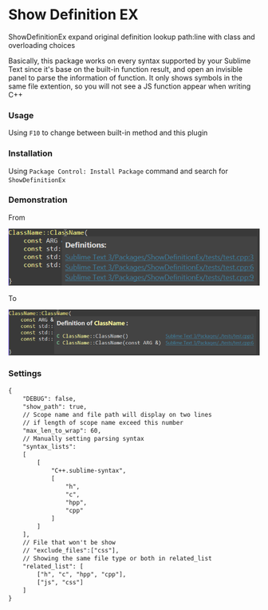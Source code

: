 # Show Definition EX
ShowDefinitionEx expand original definition lookup path:line with class and overloading choices

Basically, this package works on every syntax supported by your Sublime Text since it's base on the built-in function result, and open an invisible panel to parse the information of function.
It only shows symbols in the same file extention, so you will not see a JS function appear when writing C++

### Usage
Using `F10` to change between built-in method and this plugin

### Installation
Using `Package Control: Install Package` command and search for `ShowDefinitionEx`

### Demonstration
From

![definition view](image/ShowDefine.png)

To

![definitionEx view](image/ShowDefineEx.png)

### Settings
	{
		"DEBUG": false,
		"show_path": true,
		// Scope name and file path will display on two lines
		// if length of scope name exceed this number
		"max_len_to_wrap": 60,
		// Manually setting parsing syntax
		"syntax_lists":
		[
			[
				"C++.sublime-syntax",
				[
					"h",
					"c",
					"hpp",
					"cpp"
				]
			]
		],
		// File that won't be show
		// "exclude_files":["css"],
		// Showing the same file type or both in related_list
		"related_list": [
			["h", "c", "hpp", "cpp"],
			["js", "css"]
		]
	}
